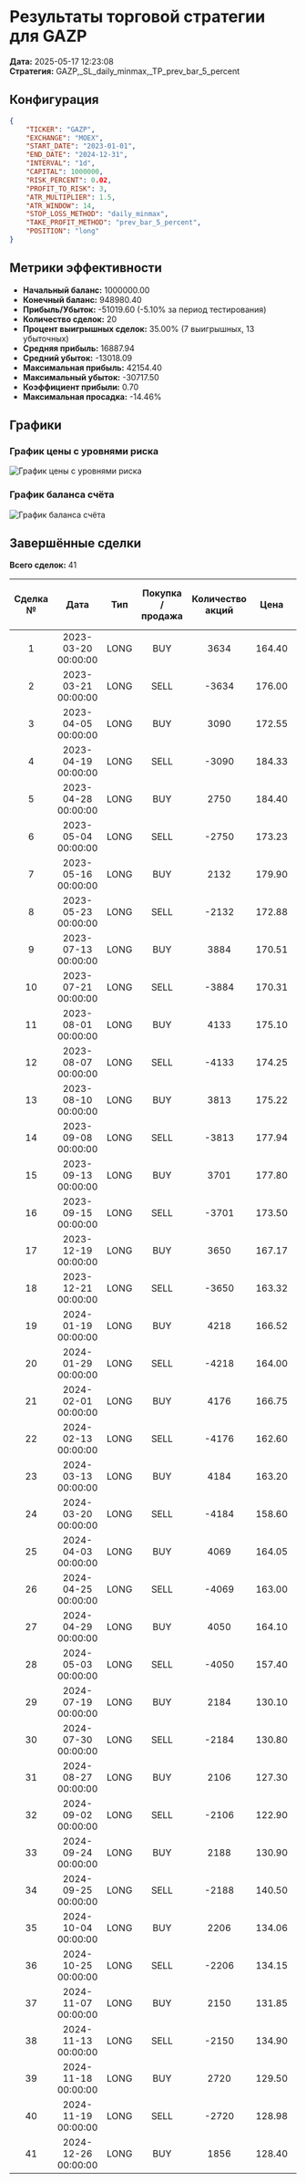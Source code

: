 # Результаты торговой стратегии для GAZP

**Дата:** 2025-05-17 12:23:08  
**Стратегия:** GAZP,_SL_daily_minmax,_TP_prev_bar_5_percent

## Конфигурация

```json
{
    "TICKER": "GAZP",
    "EXCHANGE": "MOEX",
    "START_DATE": "2023-01-01",
    "END_DATE": "2024-12-31",
    "INTERVAL": "1d",
    "CAPITAL": 1000000,
    "RISK_PERCENT": 0.02,
    "PROFIT_TO_RISK": 3,
    "ATR_MULTIPLIER": 1.5,
    "ATR_WINDOW": 14,
    "STOP_LOSS_METHOD": "daily_minmax",
    "TAKE_PROFIT_METHOD": "prev_bar_5_percent",
    "POSITION": "long"
}
```

## Метрики эффективности

- **Начальный баланс:** 1000000.00
- **Конечный баланс:** 948980.40
- **Прибыль/Убыток:** -51019.60 (-5.10% за период тестирования)
- **Количество сделок:** 20
- **Процент выигрышных сделок:** 35.00% (7 выигрышных, 13 убыточных)
- **Средняя прибыль:** 16887.94
- **Средний убыток:** -13018.09
- **Максимальная прибыль:** 42154.40
- **Максимальный убыток:** -30717.50
- **Коэффициент прибыли:** 0.70
- **Максимальная просадка:** -14.46%

## Графики

### График цены с уровнями риска

![График цены с уровнями риска](GAZP,_SL_daily_minmax,_TP_prev_bar_5_percent,_Price_Risk_Levels.jpg)

### График баланса счёта

![График баланса счёта](GAZP,_SL_daily_minmax,_TP_prev_bar_5_percent,_Balance.jpg)

## Завершённые сделки

**Всего сделок:** 41

| Сделка № | Дата | Тип | Покупка / продажа | Количество акций | Цена | Stop Loss в момент сделки | Take Profit в момент сделки | Прибыль / убыток | Прибыль / убыток с учётом комиссии |
|:--------:|:----:|:---:|:-----------------:|:----------------:|:----:|:-------------------------:|:---------------------------:|:----------------:|:----------------------------------:|
| 1 | 2023-03-20 00:00:00 | LONG | BUY | 3634 | 164.40 | 159.85 | 171.45 | 0.00 | -298.71 |
| 2 | 2023-03-21 00:00:00 | LONG | SELL | -3634 | 176.00 | 159.85 | 171.45 | 42154.40 | 41535.89 |
| 3 | 2023-04-05 00:00:00 | LONG | BUY | 3090 | 172.55 | 170.14 | 183.46 | 0.00 | -266.59 |
| 4 | 2023-04-19 00:00:00 | LONG | SELL | -3090 | 184.33 | 178.35 | 183.46 | 36400.20 | 35848.82 |
| 5 | 2023-04-28 00:00:00 | LONG | BUY | 2750 | 184.40 | 177.62 | 195.58 | 0.00 | -253.55 |
| 6 | 2023-05-04 00:00:00 | LONG | SELL | -2750 | 173.23 | 177.62 | 195.58 | -30717.50 | -31209.24 |
| 7 | 2023-05-16 00:00:00 | LONG | BUY | 2132 | 179.90 | 173.20 | 188.89 | 0.00 | -191.77 |
| 8 | 2023-05-23 00:00:00 | LONG | SELL | -2132 | 172.88 | 173.52 | 188.89 | -14966.64 | -15342.70 |
| 9 | 2023-07-13 00:00:00 | LONG | BUY | 3884 | 170.51 | 168.93 | 177.96 | 0.00 | -331.13 |
| 10 | 2023-07-21 00:00:00 | LONG | SELL | -3884 | 170.31 | 171.39 | 177.96 | -776.80 | -1438.67 |
| 11 | 2023-08-01 00:00:00 | LONG | BUY | 4133 | 175.10 | 171.80 | 184.35 | 0.00 | -361.84 |
| 12 | 2023-08-07 00:00:00 | LONG | SELL | -4133 | 174.25 | 173.56 | 184.35 | -3513.05 | -4234.98 |
| 13 | 2023-08-10 00:00:00 | LONG | BUY | 3813 | 175.22 | 171.69 | 184.54 | 0.00 | -334.06 |
| 14 | 2023-09-08 00:00:00 | LONG | SELL | -3813 | 177.94 | 178.83 | 184.54 | 10371.36 | 9698.06 |
| 15 | 2023-09-13 00:00:00 | LONG | BUY | 3701 | 177.80 | 174.80 | 187.83 | 0.00 | -329.02 |
| 16 | 2023-09-15 00:00:00 | LONG | SELL | -3701 | 173.50 | 174.80 | 187.83 | -15914.30 | -16564.38 |
| 17 | 2023-12-19 00:00:00 | LONG | BUY | 3650 | 167.17 | 164.99 | 175.35 | 0.00 | -305.09 |
| 18 | 2023-12-21 00:00:00 | LONG | SELL | -3650 | 163.32 | 164.99 | 175.35 | -14052.50 | -14655.64 |
| 19 | 2024-01-19 00:00:00 | LONG | BUY | 4218 | 166.52 | 164.12 | 174.01 | 0.00 | -351.19 |
| 20 | 2024-01-29 00:00:00 | LONG | SELL | -4218 | 164.00 | 164.94 | 174.01 | -10629.36 | -11326.43 |
| 21 | 2024-02-01 00:00:00 | LONG | BUY | 4176 | 166.75 | 162.90 | 175.89 | 0.00 | -348.17 |
| 22 | 2024-02-13 00:00:00 | LONG | SELL | -4176 | 162.60 | 162.90 | 175.89 | -17330.40 | -18018.08 |
| 23 | 2024-03-13 00:00:00 | LONG | BUY | 4184 | 163.20 | 160.56 | 171.14 | 0.00 | -341.41 |
| 24 | 2024-03-20 00:00:00 | LONG | SELL | -4184 | 158.60 | 160.56 | 171.14 | -19246.40 | -19919.61 |
| 25 | 2024-04-03 00:00:00 | LONG | BUY | 4069 | 164.05 | 157.51 | 171.57 | 0.00 | -333.76 |
| 26 | 2024-04-25 00:00:00 | LONG | SELL | -4069 | 163.00 | 163.69 | 171.57 | -4272.45 | -4937.83 |
| 27 | 2024-04-29 00:00:00 | LONG | BUY | 4050 | 164.10 | 161.70 | 173.49 | 0.00 | -332.30 |
| 28 | 2024-05-03 00:00:00 | LONG | SELL | -4050 | 157.40 | 161.70 | 173.49 | -27135.00 | -27786.04 |
| 29 | 2024-07-19 00:00:00 | LONG | BUY | 2184 | 130.10 | 123.38 | 136.95 | 0.00 | -142.07 |
| 30 | 2024-07-30 00:00:00 | LONG | SELL | -2184 | 130.80 | 134.00 | 136.95 | 1528.80 | 1243.90 |
| 31 | 2024-08-27 00:00:00 | LONG | BUY | 2106 | 127.30 | 119.49 | 133.77 | 0.00 | -134.05 |
| 32 | 2024-09-02 00:00:00 | LONG | SELL | -2106 | 122.90 | 127.66 | 133.77 | -9266.40 | -9529.86 |
| 33 | 2024-09-24 00:00:00 | LONG | BUY | 2188 | 130.90 | 122.62 | 136.80 | 0.00 | -143.20 |
| 34 | 2024-09-25 00:00:00 | LONG | SELL | -2188 | 140.50 | 122.62 | 136.80 | 21004.80 | 20707.89 |
| 35 | 2024-10-04 00:00:00 | LONG | BUY | 2206 | 134.06 | 130.32 | 142.34 | 0.00 | -147.87 |
| 36 | 2024-10-25 00:00:00 | LONG | SELL | -2206 | 134.15 | 134.50 | 142.34 | 198.54 | -97.30 |
| 37 | 2024-11-07 00:00:00 | LONG | BUY | 2150 | 131.85 | 130.40 | 139.18 | 0.00 | -141.74 |
| 38 | 2024-11-13 00:00:00 | LONG | SELL | -2150 | 134.90 | 135.36 | 139.18 | 6557.50 | 6270.74 |
| 39 | 2024-11-18 00:00:00 | LONG | BUY | 2720 | 129.50 | 131.02 | 141.81 | 0.00 | -176.12 |
| 40 | 2024-11-19 00:00:00 | LONG | SELL | -2720 | 128.98 | 131.02 | 141.81 | -1414.40 | -1765.93 |
| 41 | 2024-12-26 00:00:00 | LONG | BUY | 1856 | 128.40 | 121.12 | 134.45 | 0.00 | -119.16 |

